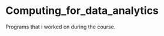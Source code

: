 Computing_for_data_analytics
============================

Programs that i worked on during the course.
